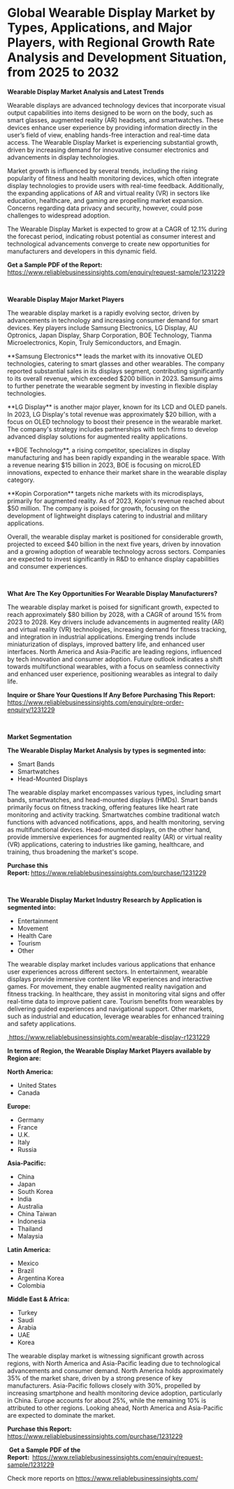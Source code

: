 <p><h1>Global Wearable Display Market by Types, Applications, and Major Players, with Regional Growth Rate Analysis and Development Situation, from 2025 to 2032</h1></p><p><strong>Wearable Display Market Analysis and Latest Trends</strong></p>
<p><p>Wearable displays are advanced technology devices that incorporate visual output capabilities into items designed to be worn on the body, such as smart glasses, augmented reality (AR) headsets, and smartwatches. These devices enhance user experience by providing information directly in the user’s field of view, enabling hands-free interaction and real-time data access. The Wearable Display Market is experiencing substantial growth, driven by increasing demand for innovative consumer electronics and advancements in display technologies.</p><p>Market growth is influenced by several trends, including the rising popularity of fitness and health monitoring devices, which often integrate display technologies to provide users with real-time feedback. Additionally, the expanding applications of AR and virtual reality (VR) in sectors like education, healthcare, and gaming are propelling market expansion. Concerns regarding data privacy and security, however, could pose challenges to widespread adoption.</p><p>The Wearable Display Market is expected to grow at a CAGR of 12.1% during the forecast period, indicating robust potential as consumer interest and technological advancements converge to create new opportunities for manufacturers and developers in this dynamic field.</p></p>
<p><strong>Get a Sample PDF of the Report:&nbsp;</strong> <a href="https://www.reliablebusinessinsights.com/enquiry/request-sample/1231229?utm_campaign=2121&utm_medium=2&utm_source=Github&utm_content=ia&utm_term=12022025&utm_id=wearable-display">https://www.reliablebusinessinsights.com/enquiry/request-sample/1231229</a></p>
<p>&nbsp;</p>
<p><strong>Wearable Display Major Market Players</strong></p>
<p><p>The wearable display market is a rapidly evolving sector, driven by advancements in technology and increasing consumer demand for smart devices. Key players include Samsung Electronics, LG Display, AU Optronics, Japan Display, Sharp Corporation, BOE Technology, Tianma Microelectronics, Kopin, Truly Semiconductors, and Emagin.</p><p>**Samsung Electronics** leads the market with its innovative OLED technologies, catering to smart glasses and other wearables. The company reported substantial sales in its displays segment, contributing significantly to its overall revenue, which exceeded $200 billion in 2023. Samsung aims to further penetrate the wearable segment by investing in flexible display technologies.</p><p>**LG Display** is another major player, known for its LCD and OLED panels. In 2023, LG Display's total revenue was approximately $20 billion, with a focus on OLED technology to boost their presence in the wearable market. The company's strategy includes partnerships with tech firms to develop advanced display solutions for augmented reality applications.</p><p>**BOE Technology**, a rising competitor, specializes in display manufacturing and has been rapidly expanding in the wearable space. With a revenue nearing $15 billion in 2023, BOE is focusing on microLED innovations, expected to enhance their market share in the wearable display category.</p><p>**Kopin Corporation** targets niche markets with its microdisplays, primarily for augmented reality. As of 2023, Kopin's revenue reached about $50 million. The company is poised for growth, focusing on the development of lightweight displays catering to industrial and military applications.</p><p>Overall, the wearable display market is positioned for considerable growth, projected to exceed $40 billion in the next five years, driven by innovation and a growing adoption of wearable technology across sectors. Companies are expected to invest significantly in R&D to enhance display capabilities and consumer experiences.</p></p>
<p>&nbsp;</p>
<p><strong>What Are The Key Opportunities For Wearable Display Manufacturers?</strong></p>
<p><p>The wearable display market is poised for significant growth, expected to reach approximately $80 billion by 2028, with a CAGR of around 15% from 2023 to 2028. Key drivers include advancements in augmented reality (AR) and virtual reality (VR) technologies, increasing demand for fitness tracking, and integration in industrial applications. Emerging trends include miniaturization of displays, improved battery life, and enhanced user interfaces. North America and Asia-Pacific are leading regions, influenced by tech innovation and consumer adoption. Future outlook indicates a shift towards multifunctional wearables, with a focus on seamless connectivity and enhanced user experience, positioning wearables as integral to daily life.</p></p>
<p><strong>Inquire or Share Your Questions If Any Before Purchasing This Report:</strong> <a href="https://www.reliablebusinessinsights.com/enquiry/pre-order-enquiry/1231229?utm_campaign=2121&utm_medium=2&utm_source=Github&utm_content=ia&utm_term=12022025&utm_id=wearable-display">https://www.reliablebusinessinsights.com/enquiry/pre-order-enquiry/1231229</a></p>
<p>&nbsp;</p>
<p><strong>Market Segmentation</strong></p>
<p><strong>The Wearable Display Market Analysis by types is segmented into:</strong></p>
<p><ul><li>Smart Bands</li><li>Smartwatches</li><li>Head-Mounted Displays</li></ul></p>
<p><p>The wearable display market encompasses various types, including smart bands, smartwatches, and head-mounted displays (HMDs). Smart bands primarily focus on fitness tracking, offering features like heart rate monitoring and activity tracking. Smartwatches combine traditional watch functions with advanced notifications, apps, and health monitoring, serving as multifunctional devices. Head-mounted displays, on the other hand, provide immersive experiences for augmented reality (AR) or virtual reality (VR) applications, catering to industries like gaming, healthcare, and training, thus broadening the market's scope.</p></p>
<p><strong>Purchase this Report:&nbsp;</strong><a href="https://www.reliablebusinessinsights.com/purchase/1231229?utm_campaign=2121&utm_medium=2&utm_source=Github&utm_content=ia&utm_term=12022025&utm_id=wearable-display">https://www.reliablebusinessinsights.com/purchase/1231229</a></p>
<p>&nbsp;</p>
<p><strong>The Wearable Display Market Industry Research by Application is segmented into:</strong></p>
<p><ul><li>Entertainment</li><li>Movement</li><li>Health Care</li><li>Tourism</li><li>Other</li></ul></p>
<p><p>The wearable display market includes various applications that enhance user experiences across different sectors. In entertainment, wearable displays provide immersive content like VR experiences and interactive games. For movement, they enable augmented reality navigation and fitness tracking. In healthcare, they assist in monitoring vital signs and offer real-time data to improve patient care. Tourism benefits from wearables by delivering guided experiences and navigational support. Other markets, such as industrial and education, leverage wearables for enhanced training and safety applications.</p></p>
<p><a href="https://www.reliablebusinessinsights.com/wearable-display-r1231229?utm_campaign=2121&utm_medium=2&utm_source=Github&utm_content=ia&utm_term=12022025&utm_id=wearable-display">&nbsp;https://www.reliablebusinessinsights.com/wearable-display-r1231229</a></p>
<p><strong>In terms of Region, the Wearable Display Market Players available by Region are:</strong></p>
<p>
    <p> <strong> North America: </strong>
        <ul>
            <li>United States</li>
            <li>Canada</li>
        </ul>
        </p> 
    <p> <strong> Europe: </strong>
        <ul>
            <li>Germany</li>
            <li>France</li>
            <li>U.K.</li>
            <li>Italy</li>
            <li>Russia</li>
        </ul>
        </p> 
    <p> <strong> Asia-Pacific: </strong>
        <ul>
            <li>China</li>
            <li>Japan</li>
            <li>South Korea</li>
            <li>India</li>
            <li>Australia</li>
            <li>China Taiwan</li>
            <li>Indonesia</li>
            <li>Thailand</li>
            <li>Malaysia</li>
        </ul>
        </p> 
    <p> <strong> Latin America: </strong>
        <ul>
            <li>Mexico</li>
            <li>Brazil</li>
            <li>Argentina Korea</li>
            <li>Colombia</li>
        </ul>
        </p> 
    <p> <strong> Middle East & Africa: </strong>
        <ul>
            <li>Turkey</li>
            <li>Saudi</li>
            <li>Arabia</li>
            <li>UAE</li>
            <li>Korea</li>
        </ul>
    </p>
    </p>
<p><p>The wearable display market is witnessing significant growth across regions, with North America and Asia-Pacific leading due to technological advancements and consumer demand. North America holds approximately 35% of the market share, driven by a strong presence of key manufacturers. Asia-Pacific follows closely with 30%, propelled by increasing smartphone and health monitoring device adoption, particularly in China. Europe accounts for about 25%, while the remaining 10% is attributed to other regions. Looking ahead, North America and Asia-Pacific are expected to dominate the market.</p></p>
<p><strong>Purchase this Report: </strong><a href="https://www.reliablebusinessinsights.com/purchase/1231229?utm_campaign=2121&utm_medium=2&utm_source=Github&utm_content=ia&utm_term=12022025&utm_id=wearable-display">https://www.reliablebusinessinsights.com/purchase/1231229</a></p>
<p>&nbsp;<strong>Get a Sample PDF of the Report:&nbsp;&nbsp;</strong><a href="https://www.reliablebusinessinsights.com/enquiry/request-sample/1231229?utm_campaign=2121&utm_medium=2&utm_source=Github&utm_content=ia&utm_term=12022025&utm_id=wearable-display">https://www.reliablebusinessinsights.com/enquiry/request-sample/1231229</a></p>
<p><strong></strong></p>
<p>Check more reports on <a href="https://www.reliablebusinessinsights.com/?utm_campaign=2121&utm_medium=2&utm_source=Github&utm_content=ia&utm_term=12022025&utm_id=wearable-display">https://www.reliablebusinessinsights.com/</a></p>